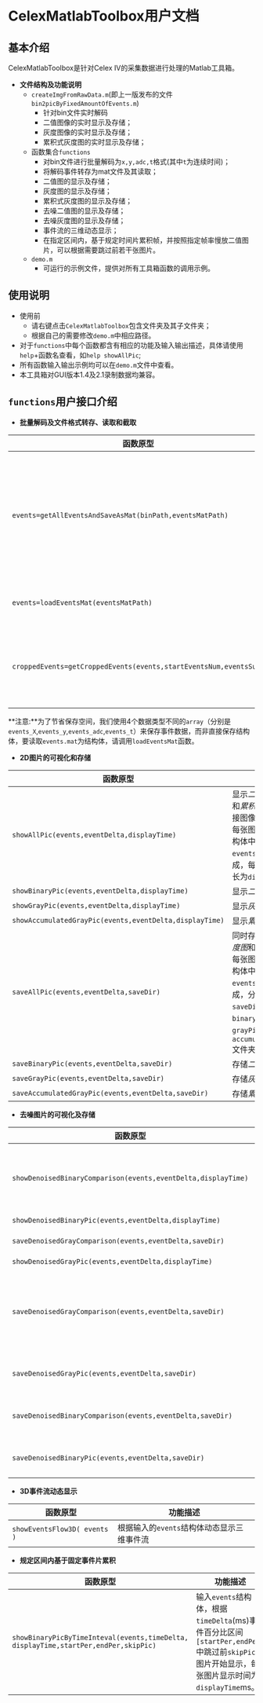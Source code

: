 # CelexMatlabToolbox用户文档

## 基本介绍

CelexMatlabToolbox是针对Celex IV的采集数据进行处理的Matlab工具箱。

- **文件结构及功能说明**
  - `createImgFromRawData.m`(即上一版发布的文件`bin2picByFixedAmountOfEvents.m`)
    - 针对bin文件实时解码
    - 二值图像的实时显示及存储；
    - 灰度图像的实时显示及存储；
    - 累积式灰度图的实时显示及存储；
  - 函数集合`functions`
    - 对bin文件进行批量解码为`x,y,adc,t`格式(其中`t`为连续时间)；
    - 将解码事件转存为mat文件及其读取；
    - 二值图的显示及存储；
    - 灰度图的显示及存储；
    - 累积式灰度图的显示及存储；
    - 去噪二值图的显示及存储；
    - 去噪灰度图的显示及存储；
    - 事件流的三维动态显示；
    - 在指定区间内，基于规定时间片累积帧，并按照指定帧率慢放二值图片，可以根据需要跳过前若干张图片。
  - `demo.m`
    - 可运行的示例文件，提供对所有工具箱函数的调用示例。

## 使用说明

- 使用前
  - 请右键点击`CelexMatlabToolbox`包含文件夹及其子文件夹；
  - 根据自己的需要修改`demo.m`中相应路径。
- 对于`functions`中每个函数都含有相应的功能及输入输出描述，具体请使用`help`+函数名查看，如`help showAllPic`;
- 所有函数输入输出示例均可以在`demo.m`文件中查看。
- 本工具箱对GUI版本1.4及2.1录制数据均兼容。



## `functions`用户接口介绍

- **批量解码及文件格式转存、读取和截取**

| 函数原型                                                     | 功能描述                                                     |
| ------------------------------------------------------------ | ------------------------------------------------------------ |
| `events=getAllEventsAndSaveAsMat(binPath,eventsMatPath)`     | 从`binPath`对应路径读取bin文件，解码为含有[x,y,a,t]的结构体`events`并将其作为返回值。同时在`eventsMatPath`路径下存储解码后的mat文件 |
| `events=loadEventsMat(eventsMatPath)`                        | 从`eventsMatPath`中读取`events`结构体并返回                  |
| `croppedEvents=getCroppedEvents(events,startEventsNum,eventsSum)` | 从`events`结构体中截取从`startEventNum`开始的`eventSum`个事件，以相同形式结构体返回 |

**注意:**为了节省保存空间，我们使用4个数据类型不同的`array`（分别是`events_X`,`events_y`,`events_adc`,`events_t`）来保存事件数据，而非直接保存结构体，要读取`events.mat`为结构体，请调用`loadEventsMat`函数。



- **2D图片的可视化和存储**

| 函数原型                                                | 功能描述                                                     |
| ------------------------------------------------------- | ------------------------------------------------------------ |
| `showAllPic(events,eventDelta,displayTime)`             | 显示*二值图*，*灰度图*和*累积式灰度图*。拼接图像<br>每张图片由`events`结构体中顺序选取`eventsDelta`个事件合成，每张图片显示时长为`displayTime`。 |
| `showBinaryPic(events,eventDelta,displayTime)`          | 显示*二值图片*                                               |
| `showGrayPic(events,eventDelta,displayTime)`            | 显示*灰度图*                                                 |
| `showAccumulatedGrayPic(events,eventDelta,displayTime)` | 显示*累积式灰度图*                                           |
| `saveAllPic(events,eventDelta,saveDir)`                 | 同时存储*二值图*，*灰度图*和*累积式灰度图*<br>每张图片由`events`结构体中顺序选取`eventsDelta`和事件合成，分别存储在`saveDir`下的`binaryPics`、`grayPics`和`accumulatedGrayPics`文件夹中 |
| `saveBinaryPic(events,eventDelta,saveDir)`              | 存储*二值图*                                                 |
| `saveGrayPic(events,eventDelta,saveDir)`                | 存储*灰度图*                                                 |
| `saveAccumulatedGrayPic(events,eventDelta,saveDir)`     | 存储*累积式灰度图*                                           |



- **去噪图片的可视化及存储**

| 函数原型                                                     | 功能描述                                                     |
| ------------------------------------------------------------ | ------------------------------------------------------------ |
| `showDenoisedBinaryComparison(events,eventDelta,displayTime)` | 显示*二值图*和*去噪二值图*拼接图像。<br>每张图片由`events`结构体中顺序选取`eventDelta`个事件合成，每张图片显示时长为`displayTime` |
| `showDenoisedBinaryPic(events,eventDelta,displayTime)`       | 显示*去噪二值图*                                             |
| `saveDenoisedGrayComparison(events,eventDelta,saveDir)`      | 显示*灰度图*和*去噪灰度图*拼接图像。                         |
| `showDenoisedGrayPic(events,eventDelta,displayTime)`         | 显示*去噪灰度图*                                             |
| `saveDenoisedGrayComparison(events,eventDelta,saveDir)`      | 存储*二值图*和*去噪二值图*拼接图像。<br>每张图片由`events`结构体中顺序选取`eventDelta`个事件合成，存储在`saveDir`下的`denoisedGrayComparison`文件夹中 |
| `saveDenoisedGrayPic(events,eventDelta,saveDir)`             | 存储*去噪灰度图*于`saveDir`下的`denoisedGrayPics`文件夹中    |
| `saveDenoisedBinaryComparison(events,eventDelta,saveDir)`    | 存储*二值图*和*去噪二值图*拼接图像于`saveDir`下的`denoisedBinaryComparison`文件夹中 |
| `saveDenoisedBinaryPic(events,eventDelta,saveDir)`           | 存储*去噪二值图*于`saveDir`下的`denoisedBinaryPics`文件夹中  |



- **3D事件流动态显示**

| 函数原型                     | 功能描述                                   |
| ---------------------------- | ------------------------------------------ |
| `showEventsFlow3D( events )` | 根据输入的`events`结构体动态显示三维事件流 |

- **规定区间内基于固定事件片累积**

| 函数原型                                                     | 功能描述                                                     |
| ------------------------------------------------------------ | ------------------------------------------------------------ |
| `showBinaryPicByTimeInteval(events,timeDelta,`<br>`displayTime,startPer,endPer,skipPic)` | 输入`events`结构体，根据`timeDelta`(ms)事件百分比区间`[startPer,endPer]`中跳过前`skipPic`张图片开始显示，每张图片显示时间为`displayTime`ms。 |

